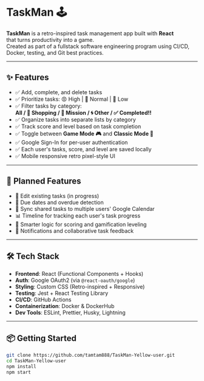 # TaskMan 🕹️

**TaskMan** is a retro-inspired task management app built with **React**  
that turns productivity into a game.  
Created as part of a fullstack software engineering program using CI/CD, Docker, testing, and Git best practices.

---

## ✨ Features

- ✅ Add, complete, and delete tasks  
- ✅ Prioritize tasks: 😡 High | 🤔 Normal | 🤢 Low  
- ✅ Filter tasks by category:  
  **All / 🛒 Shopping / 🎯 Mission / 🌀 Other / ✅ Completed!!**  
- ✅ Organize tasks into separate lists by category  
- ✅ Track score and level based on task completion  
- ✅ Toggle between **Game Mode 🎮** and **Classic Mode 💾**  
- ✅ Google Sign-In for per-user authentication  
- ✅ Each user's tasks, score, and level are saved locally  
- ✅ Mobile responsive retro pixel-style UI  

---

## 🧠 Planned Features

- 📝 Edit existing tasks (in progress)  
- 📅 Due dates and overdue detection  
- 🔁 Sync shared tasks to multiple users' Google Calendar  
- 📊 Timeline for tracking each user's task progress  
- 🧠 Smarter logic for scoring and gamification leveling  
- 💬 Notifications and collaborative task feedback  

---

## 🛠️ Tech Stack

- **Frontend**: React (Functional Components + Hooks)  
- **Auth**: Google OAuth2 (via `@react-oauth/google`)  
- **Styling**: Custom CSS (Retro-inspired + Responsive)  
- **Testing**: Jest + React Testing Library  
- **CI/CD**: GitHub Actions  
- **Containerization**: Docker & DockerHub  
- **Dev Tools**: ESLint, Prettier, Husky, Lightning  

---

## 📦 Getting Started

```bash
git clone https://github.com/tamtam888/TaskMan-Yellow-user.git
cd TaskMan-Yellow-user
npm install
npm start
